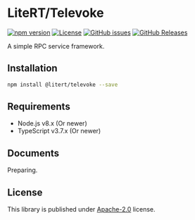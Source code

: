 # LiteRT/Televoke

[![npm version](https://img.shields.io/npm/v/@litert/televoke.svg?colorB=brightgreen)](https://www.npmjs.com/package/@litert/televoke "Stable Version")
[![License](https://img.shields.io/npm/l/@litert/televoke.svg?maxAge=2592000?style=plastic)](https://github.com/litert/televoke/blob/master/LICENSE)
[![GitHub issues](https://img.shields.io/github/issues/litert/televoke.js.svg)](https://github.com/litert/televoke.js/issues)
[![GitHub Releases](https://img.shields.io/github/release/litert/televoke.js.svg)](https://github.com/litert/televoke.js/releases "Stable Release")

A simple RPC service framework.

## Installation

```sh
npm install @litert/televoke --save
```

## Requirements

- Node.js v8.x (Or newer)
- TypeScript v3.7.x (Or newer)

## Documents

Preparing.

## License

This library is published under [Apache-2.0](./LICENSE) license.
